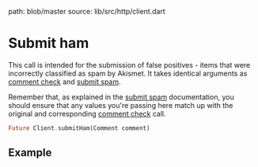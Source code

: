 path: blob/master
source: lib/src/http/client.dart

# Submit ham
This call is intended for the submission of false positives - items that were incorrectly classified as spam by Akismet. It takes identical arguments as [comment check](comment-check.md) and [submit spam](submit-spam.md).

Remember that, as explained in the [submit spam](submit-spam.md) documentation, you should ensure that any values you're passing here match up with the original and corresponding [comment check](comment-check.md) call.

```dart
Future Client.submitHam(Comment comment)
```

## Example
